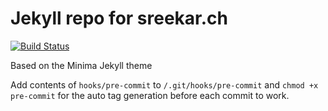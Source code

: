 # Jekyll repo for sreekar.ch

[![Build Status](https://travis-ci.org/EarthBug/EarthBug.github.io.svg?branch=master)](https://travis-ci.org/EarthBug/EarthBug.github.io)

Based on the Minima Jekyll theme

Add contents of <code>hooks/pre-commit</code> to <code>/.git/hooks/pre-commit</code> and <code>chmod +x pre-commit</code> for the auto tag generation before each commit to work.